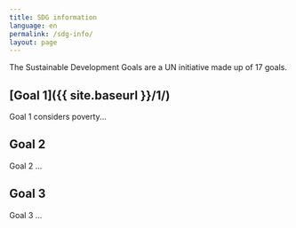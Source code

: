 ```yaml
---
title: SDG information
language: en
permalink: /sdg-info/
layout: page
---
```


The Sustainable Development Goals are a UN initiative made up of 17 goals.

## [Goal 1]({{ site.baseurl }}/1/)
Goal 1 considers poverty... 

## Goal 2
Goal 2 ...

## Goal 3
Goal 3 ...
